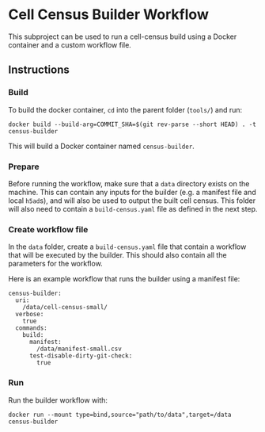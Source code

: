 # Cell Census Builder Workflow

This subproject can be used to run a cell-census build using a Docker container and a custom workflow file.

## Instructions

### Build

To build the docker container, `cd` into the parent folder (`tools/`) and run:

```docker build --build-arg=COMMIT_SHA=$(git rev-parse --short HEAD) . -t census-builder```

This will build a Docker container named `census-builder`.

### Prepare

Before running the workflow, make sure that a `data` directory exists on the machine. This can contain any inputs for the builder (e.g. a manifest file and local `h5ad`s), and will also be used to output the built cell census. This folder will also need to contain a `build-census.yaml` file as defined in the next step.


### Create workflow file

In the `data` folder, create a `build-census.yaml` file that contain a workflow that will be executed by the builder. This should also contain all the parameters for the workflow.

Here is an example workflow that runs the builder using a manifest file:

```
census-builder:
  uri:
    /data/cell-census-small/
  verbose:
    true
  commands:
    build:
      manifest:
        /data/manifest-small.csv
      test-disable-dirty-git-check:
        true
```


### Run

Run the builder workflow with:

```docker run --mount type=bind,source="path/to/data",target=/data census-builder```